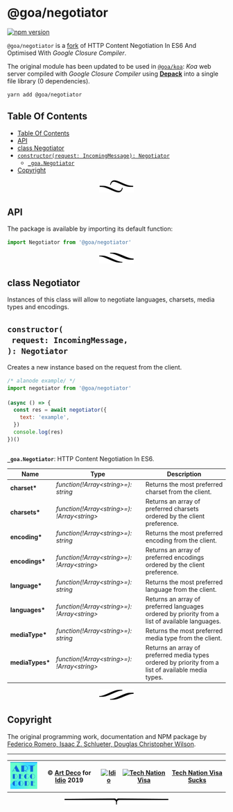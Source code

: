 # @goa/negotiator

[![npm version](https://badge.fury.io/js/%40goa%2Fnegotiator.svg)](https://npmjs.org/package/@goa/negotiator)

`@goa/negotiator` is a [fork](https://github.com/jshttp/negotiator) of HTTP Content Negotiation In ES6 And Optimised With _Google Closure Compiler_.

The original module has been updated to be used in [`@goa/koa`](https://artdecocode.com/goa/): _Koa_ web server compiled with _Google Closure Compiler_ using [**Depack**](https://artdecocode.com/depack/) into a single file library (0 dependencies).

```sh
yarn add @goa/negotiator
```

## Table Of Contents

- [Table Of Contents](#table-of-contents)
- [API](#api)
- [class Negotiator](#class-negotiator)
- [`constructor(request: IncomingMessage): Negotiator`](#constructorrequest-incomingmessage-negotiator)
  * [`_goa.Negotiator`](#type-_goanegotiator)
- [Copyright](#copyright)

<p align="center"><a href="#table-of-contents"><img src=".documentary/section-breaks/0.svg?sanitize=true"></a></p>

## API

The package is available by importing its default function:

```js
import Negotiator from '@goa/negotiator'
```

<p align="center"><a href="#table-of-contents"><img src=".documentary/section-breaks/1.svg?sanitize=true"></a></p>

## class Negotiator

Instances of this class will allow to negotiate languages, charsets, media types and encodings.

## `constructor(`<br/>&nbsp;&nbsp;`request: IncomingMessage,`<br/>`): Negotiator`

Creates a new instance based on the request from the client.

```js
/* alanode example/ */
import negotiator from '@goa/negotiator'

(async () => {
  const res = await negotiator({
    text: 'example',
  })
  console.log(res)
})()
```
```

```

__<a name="type-_goanegotiator">`_goa.Negotiator`</a>__: HTTP Content Negotiation In ES6.

|      Name       |                              Type                              |                                             Description                                             |
| --------------- | -------------------------------------------------------------- | --------------------------------------------------------------------------------------------------- |
| __charset*__    | <em>function(!Array&lt;string&gt;=): string</em>               | Returns the most preferred charset from the client.                                                 |
| __charsets*__   | <em>function(!Array&lt;string&gt;=): !Array&lt;string&gt;</em> | Returns an array of preferred charsets ordered by the client preference.                            |
| __encoding*__   | <em>function(!Array&lt;string&gt;=): string</em>               | Returns the most preferred encoding from the client.                                                |
| __encodings*__  | <em>function(!Array&lt;string&gt;=): !Array&lt;string&gt;</em> | Returns an array of preferred encodings ordered by the client preference.                           |
| __language*__   | <em>function(!Array&lt;string&gt;=): string</em>               | Returns the most preferred language from the client.                                                |
| __languages*__  | <em>function(!Array&lt;string&gt;=): !Array&lt;string&gt;</em> | Returns an array of preferred languages ordered by priority from a list of available languages.     |
| __mediaType*__  | <em>function(!Array&lt;string&gt;=): string</em>               | Returns the most preferred media type from the client.                                              |
| __mediaTypes*__ | <em>function(!Array&lt;string&gt;=): !Array&lt;string&gt;</em> | Returns an array of preferred media types ordered by priority from a list of available media types. |

<p align="center"><a href="#table-of-contents"><img src=".documentary/section-breaks/2.svg?sanitize=true"></a></p>

## Copyright

The original programming work, documentation and NPM package by [Federico Romero, Isaac Z. Schlueter, Douglas Christopher Wilson](https://github.com/jshttp/negotiator).

---

<table>
  <tr>
    <th>
      <a href="https://artd.eco">
        <img src="https://raw.githubusercontent.com/wrote/wrote/master/images/artdeco.png" alt="Art Deco" />
      </a>
    </th>
    <th>© <a href="https://artd.eco">Art Deco</a> for <a href="https://idio.cc">Idio</a> 2019</th>
    <th>
      <a href="https://idio.cc">
        <img src="https://avatars3.githubusercontent.com/u/40834161?s=100" width="100" alt="Idio" />
      </a>
    </th>
    <th>
      <a href="https://www.technation.sucks" title="Tech Nation Visa">
        <img src="https://raw.githubusercontent.com/artdecoweb/www.technation.sucks/master/anim.gif"
          alt="Tech Nation Visa" />
      </a>
    </th>
    <th><a href="https://www.technation.sucks">Tech Nation Visa Sucks</a></th>
  </tr>
</table>

<p align="center"><a href="#table-of-contents"><img src=".documentary/section-breaks/-1.svg?sanitize=true"></a></p>